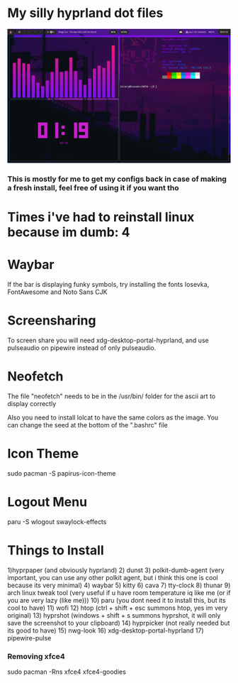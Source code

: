 # My silly hyprland dot files
![alt text](https://github.com/Kiaryy/DotFiles/blob/main/image.png)

### This is mostly for me to get my configs back in case of making a fresh install, feel free of using it if you want tho

# Times i've had to reinstall linux because im dumb: 4

# Waybar
If the bar is displaying funky symbols, try installing the fonts Iosevka, FontAwesome and Noto Sans CJK

# Screensharing
To screen share you will need xdg-desktop-portal-hyprland, and use pulseaudio on pipewire instead of only pulseaudio.

# Neofetch
The file "neofetch" needs to be in the /usr/bin/ folder for the ascii art to display correctly

Also you need to install lolcat to have the same colors as the image.
You can change the seed at the bottom of the ".bashrc" file

# Icon Theme
sudo pacman -S papirus-icon-theme

# Logout Menu
paru -S wlogout swaylock-effects

# Things to Install
1)hyprpaper (and obviously hyprland)
2) dunst
3) polkit-dumb-agent (very important, you can use any other polkit agent, but i think this one is cool because its very minimal) 
4) waybar
5) kitty
6) cava
7) tty-clock
8) thunar
9) arch linux tweak tool (very useful if u have room temperature iq like me (or if you are very lazy (like me)))
10) paru (you dont need it to install this, but its cool to have)
11) wofi
12) htop (ctrl + shift + esc summons htop, yes im very original)
13) hyprshot (windows + shift + s summons hyprshot, it will only save the screenshot to your clipboard)
14) hyprpicker (not really needed but its good to have)
15) nwg-look
16) xdg-desktop-portal-hyprland
17) pipewire-pulse

### Removing xfce4
sudo pacman -Rns xfce4 xfce4-goodies
